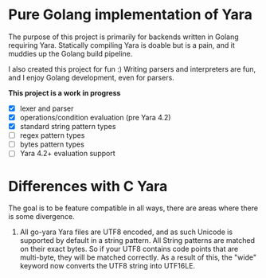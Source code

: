 # Pure Golang implementation of Yara 

The purpose of this project is primarily for backends written in
Golang requiring Yara. Statically compiling Yara is doable but is a
pain, and it muddies up the Golang build pipeline.

I also created this project for fun :) Writing parsers and
interpreters are fun, and I enjoy Golang development, even for
parsers.

<strong>This project is a work in progress</strong>

- [x] lexer and parser
- [x] operations/condition evaluation (pre Yara 4.2)
- [x] standard string pattern types
- [ ] regex pattern types
- [ ] bytes pattern types
- [ ] Yara 4.2+ evaluation support

# Differences with C Yara

The goal is to be feature compatible in all ways, there are areas
where there is some divergence.

1. All go-yara Yara files are UTF8 encoded, and as such Unicode is
   supported by default in a string pattern. All String patterns are
   matched on their exact bytes. So if your UTF8 contains code points
   that are multi-byte, they will be matched correctly. As a result of
   this, the "wide" keyword now converts the UTF8 string into
   UTF16LE.

